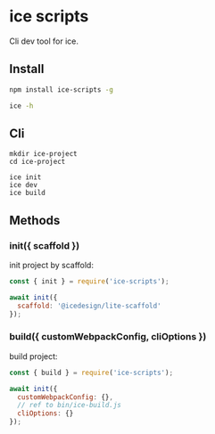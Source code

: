 # ice scripts

Cli dev tool for ice.

## Install

```bash
npm install ice-scripts -g

ice -h
```

## Cli

```
mkdir ice-project
cd ice-project

ice init
ice dev
ice build
```

## Methods

### init({ scaffold })

init project by scaffold:

```js
const { init } = require('ice-scripts');

await init({
  scaffold: '@icedesign/lite-scaffold'
});
```

### build({ customWebpackConfig, cliOptions })

build project:

```js
const { build } = require('ice-scripts');

await init({
  customWebpackConfig: {},
  // ref to bin/ice-build.js
  cliOptions: {}
});
```